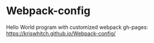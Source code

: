 # Webpack-config
Hello World program with customized webpack
gh-pages: https://kriswhitch.github.io/Webpack-config/
